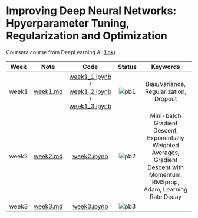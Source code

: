 # Improving Deep Neural Networks: Hpyerparameter Tuning, Regularization and Optimization
Coursera course from DeepLearning.AI ([link](https://www.coursera.org/learn/deep-neural-network?specialization=deep-learning))

<div align="center">

| **Week** |                                              **Note**                                             |                                                 **Code**                                                |              **Status**              |                    **Keywords**                     |
|:--------:|:-------------------------------------------------------------------------------------------------:|:-------------------------------------------------------------------------------------------------------:|:------------------------------------:|:-------------------------------------------------------------------------------------------------------:|
|   week1  | [week1.md](https://github.com/yixiaowang2001/Deep-Learning_Notes/blob/main/Course2/note/week1.md) | [week1_1.ipynb](https://github.com/yixiaowang2001/Deep-Learning_Notes/blob/main/Course2/code/week1_1.ipynb) / [week1_2.ipynb](https://github.com/yixiaowang2001/Deep-Learning_Notes/blob/main/Course2/code/week1_1.ipynb) / [week1_3.ipynb](https://github.com/yixiaowang2001/Deep-Learning_Notes/blob/main/Course2/code/week1_1.ipynb)|  ![pb1](https://progress-bar.dev/100) | Bias/Variance, Regularization, Dropout |
|   week2  | [week2.md](https://github.com/yixiaowang2001/Deep-Learning_Notes/blob/main/Course2/note/week2.md) | [week2.ipynb](https://github.com/yixiaowang2001/Deep-Learning_Notes/blob/main/Course2/code/week2.ipynb) |  ![pb2](https://progress-bar.dev/100) | Mini-batch Gradient Descent, Exponentially Weighted Averages, Gradient Descent with Momentum, RMSprop, Adam, Learning Rate Decay |
|   week3  | [week3.md](https://github.com/yixiaowang2001/Deep-Learning_Notes/blob/main/Course2/note/week3.md) | [week3.ipynb](https://github.com/yixiaowang2001/Deep-Learning_Notes/blob/main/Course2/code/week3.ipynb) |  ![pb3](https://progress-bar.dev/0)  |

</div>